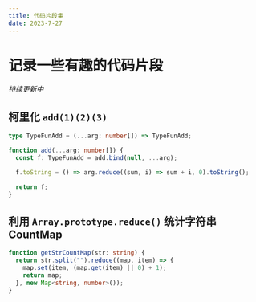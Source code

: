 ```yaml
---
title: 代码片段集
date: 2023-7-27
---
```


# 记录一些有趣的代码片段

_持续更新中_

## 柯里化 `add(1)(2)(3)`

```ts
type TypeFunAdd = (...arg: number[]) => TypeFunAdd;

function add(...arg: number[]) {
  const f: TypeFunAdd = add.bind(null, ...arg);

  f.toString = () => arg.reduce((sum, i) => sum + i, 0).toString();

  return f;
}
```

## 利用 `Array.prototype.reduce()` 统计字符串 CountMap

```ts
function getStrCountMap(str: string) {
  return str.split("").reduce((map, item) => {
    map.set(item, (map.get(item) || 0) + 1);
    return map;
  }, new Map<string, number>());
}
```
